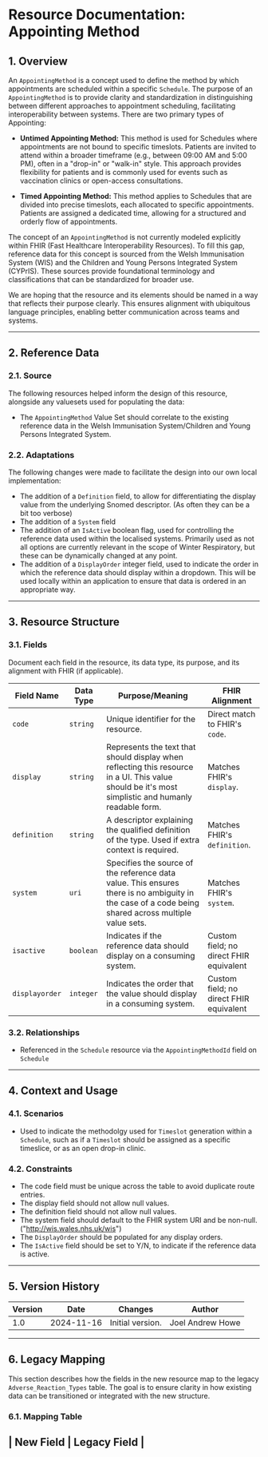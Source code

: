 # Resource Documentation: Appointing Method

## 1. Overview
An `AppointingMethod` is a concept used to define the method by which appointments are scheduled within a specific `Schedule`. The purpose of an `AppointingMethod` is to provide clarity and standardization in distinguishing between different approaches to appointment scheduling, facilitating interoperability between systems. There are two primary types of Appointing:
- **Untimed Appointing Method:**
    This method is used for Schedules where appointments are not bound to specific timeslots. Patients are invited to attend within a broader timeframe (e.g., between 09:00 AM and 5:00 PM), often in a "drop-in" or "walk-in" style. This approach provides flexibility for patients and is commonly used for events such as vaccination clinics or open-access consultations.

 - **Timed Appointing Method:**
    This method applies to Schedules that are divided into precise timeslots, each allocated to specific appointments. Patients are assigned a dedicated time, allowing for a structured and orderly flow of appointments.

The concept of an `AppointingMethod` is not currently modeled explicitly within FHIR (Fast Healthcare Interoperability Resources). To fill this gap, reference data for this concept is sourced from the Welsh Immunisation System (WIS) and the Children and Young Persons Integrated System (CYPrIS). These sources provide foundational terminology and classifications that can be standardized for broader use.

We are hoping that the resource and its elements should be named in a way that reflects their purpose clearly. This ensures alignment with ubiquitous language principles, enabling better communication across teams and systems.

---

## 2. Reference Data
### 2.1. Source
The following resources helped inform the design of this resource, alongside any valuesets used for populating the data:
- The `AppointingMethod` Value Set should correlate to the existing reference data in the Welsh Immunisation System/Children and Young Persons Integrated System.


### 2.2. Adaptations
The following changes were made to facilitate the design into our own local implementation:
- The addition of a `Definition` field, to allow for differentiating the display value from the underlying Snomed descriptor. (As often they can be a bit too verbose)
- The addition of a `System` field
- The addition of an `IsActive` boolean flag, used for controlling the reference data used within the localised systems. Primarily used as not all options are currently relevant in the scope of Winter Respiratory, but these can be dynamically changed at any point.
- The addition of a `DisplayOrder` integer field, used to indicate the order in which the reference data should display within a dropdown. This will be used locally within an application to ensure that data is ordered in an appropriate way.
- ---
## 3. Resource Structure
### 3.1. Fields
Document each field in the resource, its data type, its purpose, and its alignment with FHIR (if applicable).

| **Field Name**      | **Data Type**   | **Purpose/Meaning**                                                | **FHIR Alignment**                          |
|----------------------|-----------------|----------------------------------------------------------------------|---------------------------------------------|
| `code`                | `string`        | Unique identifier for the resource.                                | Direct match to FHIR's `code`.                |
| `display`              | `string`        | Represents the text that should display when reflecting this resource in a UI. This value should be it's most simplistic and humanly readable form.                                | Matches FHIR's `display`.                      |
| `definition`         | `string`          | A descriptor explaining the qualified definition of the type. Used if extra context is required.                                       | Matches FHIR's `definition`.                 |
| `system`      | `uri`        | Specifies the source of the reference data value. This ensures there is no ambiguity in the case of a code being shared across multiple value sets.        | Matches FHIR's `system`.    |
| `isactive`            | `boolean`       | Indicates if the reference data should display on a consuming system.  | Custom field; no direct FHIR equivalent
| `displayorder`            | `integer`       | Indicates the order that the value should display in a consuming system.                           | Custom field; no direct FHIR equivalent       |

### 3.2. Relationships
- Referenced in the `Schedule` resource via the `AppointingMethodId` field on `Schedule`
---
## 4. Context and Usage
### 4.1. Scenarios
- Used to indicate the methodolgy used for `Timeslot` generation within a `Schedule`, such as if a `Timeslot` should be assigned as a specific timeslice, or as an open drop-in clinic.

### 4.2. Constraints
- The code field must be unique across the table to avoid duplicate route entries.
- The display field should not allow null values.
- The definition field should not allow null values.
- The system field should default to the FHIR system URI and be non-null. ("http://wis.wales.nhs.uk/wis")
- The `DisplayOrder` should be populated for any display orders.
- The `IsActive` field should be set to Y/N, to indicate if the reference data is active.
---

## 5. Version History

| **Version** | **Date**       | **Changes**                                | **Author**          |
|-------------|----------------|--------------------------------------------|---------------------|
| 1.0         | 2024-11-16     | Initial version.                           | Joel Andrew Howe       |


---

## 6. Legacy Mapping
This section describes how the fields in the new resource map to the legacy `Adverse_Reaction_Types` table. The goal is to ensure clarity in how existing data can be transitioned or integrated with the new structure.

### 6.1. Mapping Table
| **New Field**       | **Legacy Field**            | 
---